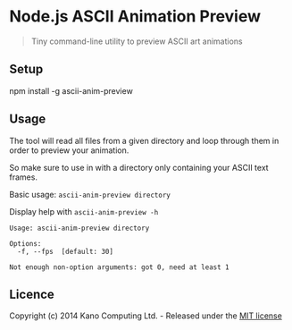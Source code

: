 # Node.js ASCII Animation Preview

> Tiny command-line utility to preview ASCII art animations

## Setup

npm install -g ascii-anim-preview

## Usage

The tool will read all files from a given directory and loop through them in order to preview your animation.

So make sure to use in with a directory only containing your ASCII text frames.

Basic usage: `ascii-anim-preview directory`

Display help with `ascii-anim-preview -h`

```
Usage: ascii-anim-preview directory

Options:
  -f, --fps  [default: 30]

Not enough non-option arguments: got 0, need at least 1
```

## Licence

Copyright (c) 2014 Kano Computing Ltd. - Released under the [MIT license](https://github.com/KanoComputing/node-ascii-anim-preview/blob/master/LICENSE)